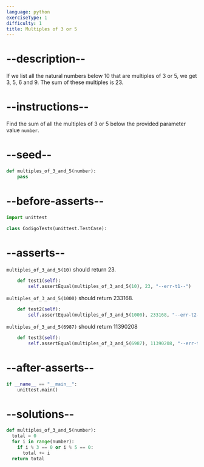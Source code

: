 ```yaml
---
language: python
exerciseType: 1
difficulty: 1
title: Multiples of 3 or 5
---
```


# --description--

If we list all the natural numbers below 10 that are multiples of 3 or 5, we get 3, 5, 6 and 9. The sum of these multiples is 23.

# --instructions--

Find the sum of all the multiples of 3 or 5 below the provided parameter value `number`.

# --seed--

```python
def multiples_of_3_and_5(number):
    pass
```

# --before-asserts--

```python
import unittest

class CodigoTests(unittest.TestCase):
```

# --asserts--

`multiples_of_3_and_5(10)` should return 23.

```python
    def test1(self):
        self.assertEqual(multiples_of_3_and_5(10), 23, "--err-t1--")
```

`multiples_of_3_and_5(1000)` should return 233168.

```python
    def test2(self):
        self.assertEqual(multiples_of_3_and_5(1000), 233168, "--err-t2--")
```

`multiples_of_3_and_5(6987)` should return 11390208

```python
    def test3(self):
        self.assertEqual(multiples_of_3_and_5(6987), 11390208, "--err-t3--")
```

# --after-asserts--

```python
if __name__ == "__main__":
    unittest.main()
```

# --solutions--

```python
def multiples_of_3_and_5(number):
  total = 0
  for i in range(number):
    if i % 3 == 0 or i % 5 == 0:
      total += i
  return total
```
